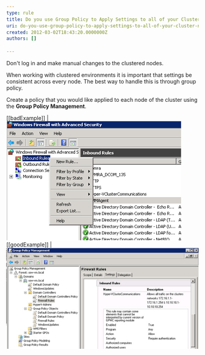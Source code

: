 ```yaml
---
type: rule
title: Do you use Group Policy to Apply Settings to all of your Cluster Nodes?
uri: do-you-use-group-policy-to-apply-settings-to-all-of-your-cluster-nodes
created: 2012-03-02T18:43:20.0000000Z
authors: []

---
```


Don't log in and make manual changes to the clustered nodes.

When working with clustered environments it is important that settings be consistent across every node. The best way to handle this is through group policy.
 
Create a policy that you would like applied to each node of the cluster using the **Group Policy Management**.

[[badExample]]
| ![Do not manually change settings on each node](group-policy-bad.jpg)
[[goodExample]]
| ![Changing settings through Group Policy keeps node settings the same](group-policy-good.jpg)
